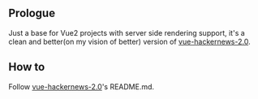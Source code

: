 ## Prologue

Just a base for Vue2 projects with server side rendering support, it's a clean and better(on my vision of better) version of [vue-hackernews-2.0](https://github.com/vuejs/vue-hackernews-2.0).

## How to

Follow [vue-hackernews-2.0](https://github.com/vuejs/vue-hackernews-2.0)'s README.md. 
